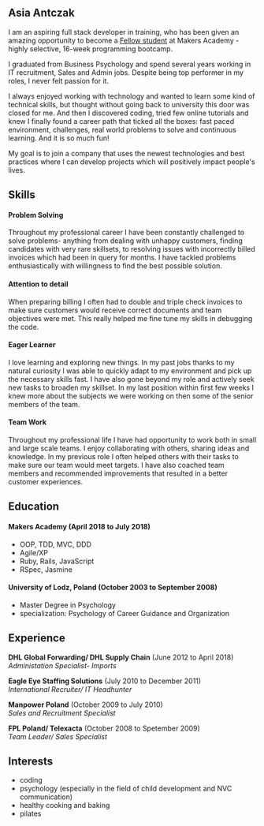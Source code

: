 ## Asia Antczak

I am an aspiring full stack developer in training, who has been given an amazing opportunity to become a <a href="https://www.makersacademy.com/fellowship/">Fellow student</a> at Makers Academy - highly selective, 16-week programming bootcamp. 

I graduated from Business Psychology and spend several years working in IT recruitment, Sales and Admin jobs. Despite being top performer in my roles, I never felt passion for it. 

I always enjoyed working with technology and wanted to learn some kind of technical skills, but thought without going back to university this door was closed for me. And then I discovered coding, tried few online tutorials and knew I finally found a career path that ticked all the boxes: fast paced environment, challenges, real world problems to solve and continuous learning. And it is so much fun!

My goal is to join a company that uses the newest technologies and best practices where I can develop projects which will positively impact people's lives.

## Skills

#### Problem Solving

Throughout my professional career I have been constantly challenged to solve problems- anything from dealing with unhappy customers, finding candidates with very rare skillsets, to resolving issues with incorrectly billed invoices which had been in query for months. I have tackled problems enthusiastically with willingness to find the best possible solution.

#### Attention to detail

When preparing billing I often had to double and triple check invoices to make sure customers would receive correct documents and team objectives were met. This really helped me fine tune my skills in debugging the code.

#### Eager Learner

I love learning and exploring new things. In my past jobs thanks to my natural curiosity I was able to quickly adapt to my environment and pick up the necessary skills fast.
I have also gone beyond my role and actively seek new tasks to broaden my skillset. In my last position within first few weeks I knew more about the subjects we were working on then some of the senior members of the team. 

#### Team Work

Throughout my professional life I have had opportunity to work both in small and large scale teams. I enjoy collaborating with others, sharing ideas and knowledge. In my previous role I often helped others with their tasks to make sure our team would meet targets. I have also coached team members and recommended improvements that resulted in a better customer experiences.

## Education

#### Makers Academy (April 2018 to July 2018)

- OOP, TDD, MVC, DDD
- Agile/XP
- Ruby, Rails, JavaScript
- RSpec, Jasmine

#### University of Lodz, Poland (October 2003 to September 2008)

- Master Degree in Psychology 
- specialization: Psychology of Career Guidance and Organization

## Experience

**DHL Global Forwarding/ DHL Supply Chain** (June 2012 to April 2018)    
*Administation Specialist- Imports*  

**Eagle Eye Staffing Solutions** (July 2010 to December 2011)   
*International Recruiter/ IT Headhunter*  

**Manpower Poland** (October 2009 to July 2010)   
*Sales and Recruitment Specialist*  

**FPL Poland/ Telexacta** (October 2008 to Spetember 2009)   
*Team Leader/ Sales Specialist*  

## Interests

- coding
- psychology (especially in the field of child development and NVC communication)
- healthy cooking and baking
- pilates